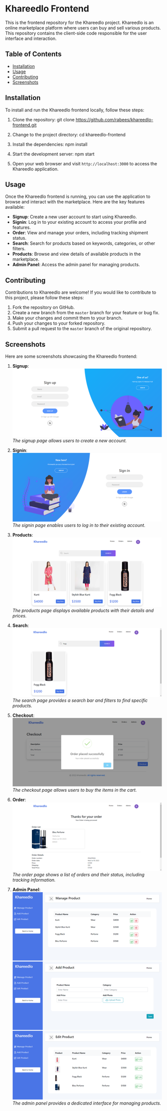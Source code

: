 # Khareedlo Frontend

This is the frontend repository for the Khareedlo project. Khareedlo is an online marketplace platform where users can buy and sell various products. This repository contains the client-side code responsible for the user interface and interaction.

## Table of Contents
- [Installation](#installation)
- [Usage](#usage)
- [Contributing](#contributing)
- [Screenshots](#screenshots)

## Installation

To install and run the Khareedlo frontend locally, follow these steps:

1. Clone the repository:
git clone https://github.com/rabees/khareedlo-frontend.git

2. Change to the project directory:
cd khareedlo-frontend

3. Install the dependencies:
npm install

4. Start the development server:
npm start

5. Open your web browser and visit `http://localhost:3000` to access the Khareedlo application.

## Usage

Once the Khareedlo frontend is running, you can use the application to browse and interact with the marketplace. Here are the key features available:

- **Signup**: Create a new user account to start using Khareedlo.
- **Signin**: Log in to your existing account to access your profile and features.
- **Order**: View and manage your orders, including tracking shipment status.
- **Search**: Search for products based on keywords, categories, or other filters.
- **Products**: Browse and view details of available products in the marketplace.
- **Admin Panel**: Access the admin panel for managing products.

## Contributing

Contributions to Khareedlo are welcome! If you would like to contribute to this project, please follow these steps:

1. Fork the repository on GitHub.
2. Create a new branch from the `master` branch for your feature or bug fix.
3. Make your changes and commit them to your branch.
4. Push your changes to your forked repository.
5. Submit a pull request to the `master` branch of the original repository.

## Screenshots

Here are some screenshots showcasing the Khareedlo frontend:

1. **Signup**: ![Signup](screenshots/signup.png)
   *The signup page allows users to create a new account.*

2. **Signin**: ![Signin](screenshots/signin.png)
   *The signin page enables users to log in to their existing account.*

3. **Products**: ![Products](screenshots/products.png)
   *The products page displays available products with their details and prices.*

4. **Search**: ![Search](screenshots/search.png)
   *The search page provides a search bar and filters to find specific products.*

5. **Checkout**: ![Order](screenshots/checkout.png)
   *The checkout page allows users to buy the items in the cart.*
         
6. **Order**: ![Order](screenshots/order.png)
   *The order page shows a list of orders and their status, including tracking information.*

6. **Admin Panel**: ![Manage Products](screenshots/manageProducts.png) ![Add Products](screenshots/addProducts.png) ![Edit Products](screenshots/editProducts.png)
   *The admin panel provides a dedicated interface for managing products.*

